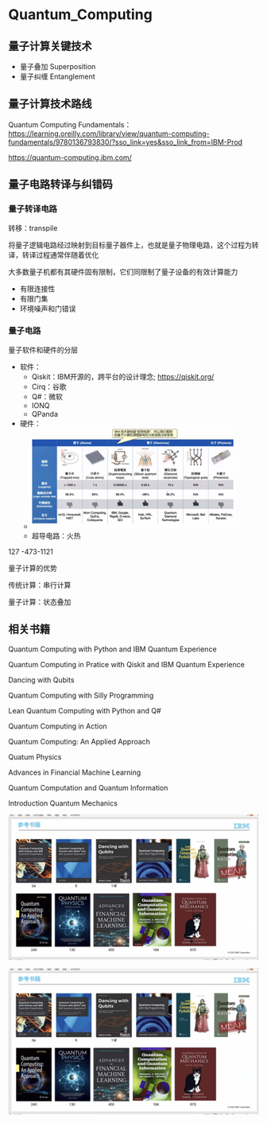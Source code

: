 # Quantum_Computing

## 量子计算关键技术

* 量子叠加 Superposition
* 量子纠缠  Entanglement

## 量子计算技术路线





Quantum Computing Fundamentals：https://learning.oreilly.com/library/view/quantum-computing-fundamentals/9780136793830/?sso_link=yes&sso_link_from=IBM-Prod



https://quantum-computing.ibm.com/





## 量子电路转译与纠错码

### 量子转译电路

转移：transpile

将量子逻辑电路经过映射到目标量子器件上，也就是量子物理电路，这个过程为转译，转译过程通常伴随着优化

大多数量子机都有其硬件固有限制，它们同限制了量子设备的有效计算能力

* 有限连接性
* 有限门集
* 环境噪声和门错误



### 量子电路

量子软件和硬件的分层

* 软件：
  * Qiskit：IBM开源的，跨平台的设计理念; https://qiskit.org/
  * Cirq：谷歌
  * Q#：微软
  * IONQ
  * QPanda
* 硬件：
  * <img src="./assets/量子计算技术路线.png" alt="量子计算技术路线" style="zoom:40%;" />
  * 超导电路：火热



127 -473-1121



量子计算的优势

传统计算：串行计算

量子计算：状态叠加

## 相关书籍

Quantum Computing with Python and IBM Quantum Experience

Quantum Computing in Pratice with Qiskit and IBM Quantum Experience

Dancing with Qubits

Quantum Computing with Silly Programming

Lean Quantum Computing with Python and Q#

Quantum Computing in Action

Quantum Computing: An Applied Approach

Quatum Physics

Advances in Financial Machine Learning

Quantum Computation and Quantum Information

Introduction Quantum Mechanics

![Screen Shot 2022-08-05 at 14.57.36](./assets/量子计算书1.png)

![Screen Shot 2022-08-05 at 14.57.47](./assets/量子计算书1.png)

